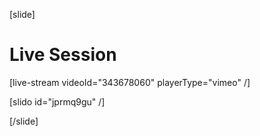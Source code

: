 [slide]
# Live Session

[live-stream videoId="343678060" playerType="vimeo" /]

[slido id="jprmq9gu" /]

[/slide]